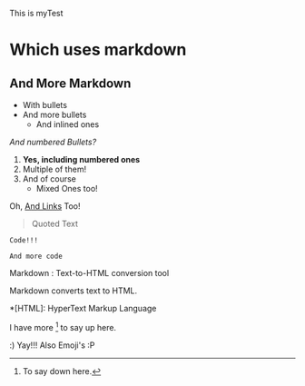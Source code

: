 This is myTest

# Which uses markdown

## And More Markdown

* With bullets
* And more bullets
  * And inlined ones

*And numbered Bullets?*

1. **Yes, including numbered ones**
2. Multiple of them!
3. And of course
   * Mixed Ones too!

Oh, [And Links](../) Too!

> Quoted Text

`Code!!!`

```
And more code
```

Markdown
:  Text-to-HTML conversion tool

Markdown converts text to HTML.

*[HTML]: HyperText Markup Language

I have more [^1] to say up here.

[^1]: To say down here.

:) Yay!!! Also Emoji's :P